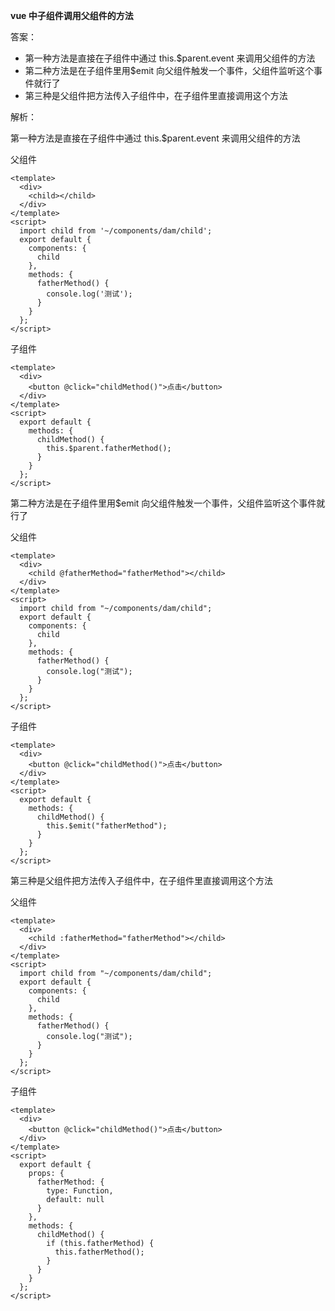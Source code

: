 **vue 中子组件调用父组件的方法**

答案：

- 第一种方法是直接在子组件中通过 this.$parent.event 来调用父组件的方法
- 第二种方法是在子组件里用$emit 向父组件触发一个事件，父组件监听这个事件就行了
- 第三种是父组件把方法传入子组件中，在子组件里直接调用这个方法

解析：

第一种方法是直接在子组件中通过 this.$parent.event 来调用父组件的方法

父组件

```
<template>
  <div>
    <child></child>
  </div>
</template>
<script>
  import child from '~/components/dam/child';
  export default {
    components: {
      child
    },
    methods: {
      fatherMethod() {
        console.log('测试');
      }
    }
  };
</script>
```

子组件

```
<template>
  <div>
    <button @click="childMethod()">点击</button>
  </div>
</template>
<script>
  export default {
    methods: {
      childMethod() {
        this.$parent.fatherMethod();
      }
    }
  };
</script>
```

第二种方法是在子组件里用$emit 向父组件触发一个事件，父组件监听这个事件就行了

父组件

```
<template>
  <div>
    <child @fatherMethod="fatherMethod"></child>
  </div>
</template>
<script>
  import child from "~/components/dam/child";
  export default {
    components: {
      child
    },
    methods: {
      fatherMethod() {
        console.log("测试");
      }
    }
  };
</script>
```

子组件

```
<template>
  <div>
    <button @click="childMethod()">点击</button>
  </div>
</template>
<script>
  export default {
    methods: {
      childMethod() {
        this.$emit("fatherMethod");
      }
    }
  };
</script>
```

第三种是父组件把方法传入子组件中，在子组件里直接调用这个方法

父组件

```
<template>
  <div>
    <child :fatherMethod="fatherMethod"></child>
  </div>
</template>
<script>
  import child from "~/components/dam/child";
  export default {
    components: {
      child
    },
    methods: {
      fatherMethod() {
        console.log("测试");
      }
    }
  };
</script>
```

子组件

```
<template>
  <div>
    <button @click="childMethod()">点击</button>
  </div>
</template>
<script>
  export default {
    props: {
      fatherMethod: {
        type: Function,
        default: null
      }
    },
    methods: {
      childMethod() {
        if (this.fatherMethod) {
          this.fatherMethod();
        }
      }
    }
  };
</script>
```

